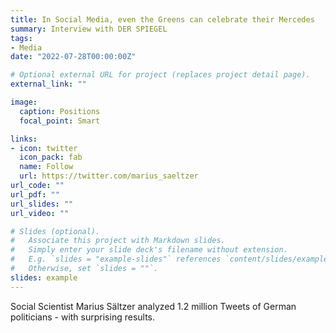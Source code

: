 ```yaml
---
title: In Social Media, even the Greens can celebrate their Mercedes 
summary: Interview with DER SPIEGEL
tags:
- Media 
date: "2022-07-28T00:00:00Z"

# Optional external URL for project (replaces project detail page).
external_link: ""

image:
  caption: Positions
  focal_point: Smart

links:
- icon: twitter
  icon_pack: fab
  name: Follow
  url: https://twitter.com/marius_saeltzer
url_code: ""
url_pdf: ""
url_slides: ""
url_video: ""

# Slides (optional).
#   Associate this project with Markdown slides.
#   Simply enter your slide deck's filename without extension.
#   E.g. `slides = "example-slides"` references `content/slides/example-slides.md`.
#   Otherwise, set `slides = ""`.
slides: example
---
```

Social Scientist Marius Sältzer analyzed 1.2 million Tweets of German politicians - with surprising results.

